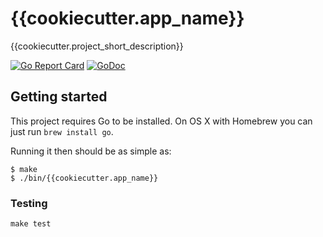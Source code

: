 # {{cookiecutter.app_name}}

{{cookiecutter.project_short_description}}

[![Go Report Card](https://goreportcard.com/badge/{{cookiecutter.git_root}}/{{cookiecutter.github_username}}/{{cookiecutter.app_name}})](https://goreportcard.com/report/{{cookiecutter.git_root}}/{{cookiecutter.github_username}}/{{cookiecutter.app_name}})
[![GoDoc](https://godoc.org/{{cookiecutter.git_root}}/{{cookiecutter.github_username}}/{{cookiecutter.app_name}}?status.svg)](https://godoc.org/{{cookiecutter.git_root}}/{{cookiecutter.github_username}}/{{cookiecutter.app_name}})

## Getting started

This project requires Go to be installed. On OS X with Homebrew you can just run `brew install go`.

Running it then should be as simple as:

```console
$ make
$ ./bin/{{cookiecutter.app_name}}
```

### Testing

``make test``
